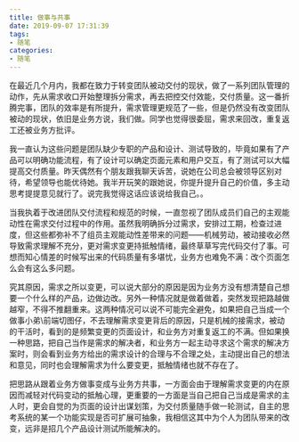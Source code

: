 ```yaml
---
title: 做事与共事
date: 2019-09-07 17:31:39
tags: 
- 随笔
categories: 
- 随笔
---
```

<!-- more -->


在最近几个月内，我都在致力于转变团队被动交付的现状，做了一系列团队管理的动作，先从需求收口开始整理拆分需求，再去把控交付效能，交付质量。这一番折腾完事，团队的效率是有所提升，需求管理更规范了一些，但是仍然没有改变团队被动的现状，依旧是业务方说，我们做。同学也觉得很委屈，需求来回改，重复返工还被业务方批评。



我一直认为这些问题是团队缺少专职的产品和设计、测试导致的，毕竟如果有了产品可以明确功能流程，有了设计可以确定页面元素和用户交互，有了测试可以大幅提高交付质量。昨天偶然有个朋友跟我聊天诉苦，说她在公司总会被领导区别对待，希望领导也能优待她。我半开玩笑的跟她说，你提升提升自己的价值，多主动思考提提意见就行了。说完我觉得这话应该说给我自己。。



当我执着于改进团队交付流程和规范的时候，一直忽视了团队成员们自己的主观能动性在需求交付过程中的作用。虽然我明确拆分过需求，安排过工期，检查过进度，但这些都弥补不了组员主观能动性差带来的问题——机械劳动，被动接收必然导致需求理解不充分，更对需求变更持抵触情绪，最终草草写完代码交付了事。可想而知心情差的时候写出来的代码质量有多堪忧，业务方也难免不满：改个页面怎么会有这么多问题。



究其原因，需求之所以变更，可以说大部分的原因是因为业务方没有想清楚自己想要一个什么样的产品，边做边改。另外一种情况就是做着做着，突然发现把路越做越窄，不得不推翻重来。这两种情况可以说不可能完全避免，如果把自己当成一个做事小弟\前端切图仔，不去理解需求变更背后的原因，只是机械的接需求，被动的干活时，看到的是频繁变更的页面设计，和业务方对重复返工的不满。但如果换一种思路，把自己当作是需求的解决者，和业务方一起主动寻求这个需求的解决方案时，则会看到业务方给出的需求设计的合理与不合理之处，主动提出自己的想法和意见，同时也会理解需求为什么要变更，抵触情绪也就不存在了。



把思路从跟着业务方做事变成与业务方共事，一方面会由于理解需求变更的内在原因而减轻对代码变动的抵触心理，更重要的一方面是当自己把自己当成是需求的主人时，更会自觉的为页面的设计出谋划策，为交付质量随手做一轮测试，自主的思考系统的某一个功能实现是否可扩展可抽象，我相信这其中为个人为团队带来的改变，远非是招几个产品设计测试所能解决的。